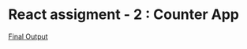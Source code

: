 # React assigment - 2 : Counter App

<a href="https://grand-panda-b1e7f6.netlify.app" target="_blank">Final Output</a>
